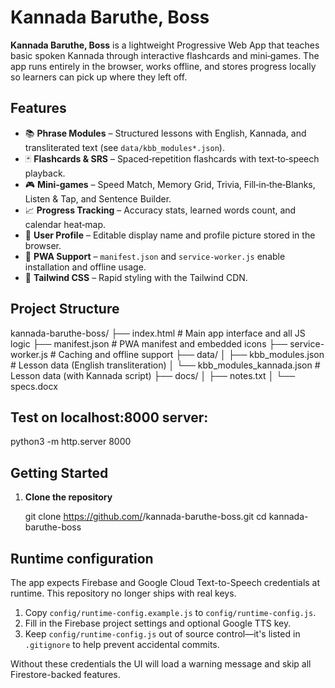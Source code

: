 # Kannada Baruthe, Boss

**Kannada Baruthe, Boss** is a lightweight Progressive Web App that teaches basic spoken Kannada through interactive flashcards and mini‑games. The app runs entirely in the browser, works offline, and stores progress locally so learners can pick up where they left off.

## Features

- 📚 **Phrase Modules** – Structured lessons with English, Kannada, and transliterated text (see `data/kbb_modules*.json`).
- 🃏 **Flashcards & SRS** – Spaced‑repetition flashcards with text‑to‑speech playback.
- 🎮 **Mini‑games** – Speed Match, Memory Grid, Trivia, Fill‑in‑the‑Blanks, Listen & Tap, and Sentence Builder.
- 📈 **Progress Tracking** – Accuracy stats, learned words count, and calendar heat‑map.
- 👤 **User Profile** – Editable display name and profile picture stored in the browser.
- 📱 **PWA Support** – `manifest.json` and `service-worker.js` enable installation and offline usage.
- 🎨 **Tailwind CSS** – Rapid styling with the Tailwind CDN.

## Project Structure

kannada-baruthe-boss/
├── index.html # Main app interface and all JS logic
├── manifest.json # PWA manifest and embedded icons
├── service-worker.js # Caching and offline support
├── data/
│ ├── kbb_modules.json # Lesson data (English transliteration)
│ └── kbb_modules_kannada.json # Lesson data (with Kannada script)
├── docs/
│ ├── notes.txt
│ └── specs.docx

## Test on localhost:8000 server:

python3 -m http.server 8000

## Getting Started

1. **Clone the repository**

   git clone https://github.com/<your-user>/kannada-baruthe-boss.git
   cd kannada-baruthe-boss

## Runtime configuration

The app expects Firebase and Google Cloud Text-to-Speech credentials at runtime. This repository no longer ships with real keys.

1. Copy `config/runtime-config.example.js` to `config/runtime-config.js`.
2. Fill in the Firebase project settings and optional Google TTS key.
3. Keep `config/runtime-config.js` out of source control—it's listed in `.gitignore` to help prevent accidental commits.

Without these credentials the UI will load a warning message and skip all Firestore-backed features.

